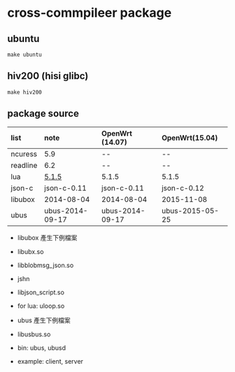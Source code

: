# cross-commpileer package

## ubuntu 

```
make ubuntu
```

## hiv200 (hisi glibc)

```
make hiv200
```

## package source

list | note | OpenWrt (14.07) | OpenWrt(15.04) |
:----|:--------|:---------------------------|:--------------------------|
ncuress | 5.9 | -- | -- |
readline | 6.2 | -- | -- |
lua  | [5.1.5][1] |  5.1.5 | 5.1.5 |
json-c | json-c-0.11 | json-c-0.11 | json-c-0.12 |
libubox | 2014-08-04 | 2014-08-04 | 2015-11-08 |
ubus | ubus-2014-09-17 | ubus-2014-09-17 | ubus-2015-05-25 |

- libubox 產生下例檔案
 - libubx.so
 - libblobmsg_json.so
 - jshn
 - libjson_script.so
 - for lua: uloop.so

- ubus 產生下例檔案
 -  libusbus.so
 - bin: ubus, ubusd
 - example: client, server


[1]:https://www.lua.org/ftp/lua-5.1.5.tar.gz